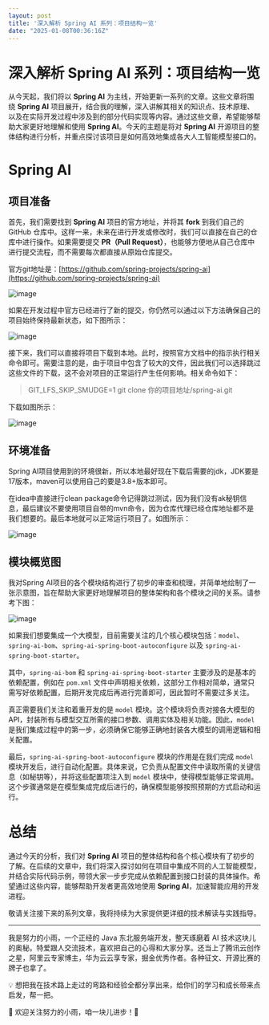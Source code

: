 ```yaml
---
layout: post
title: '深入解析 Spring AI 系列：项目结构一览'
date: "2025-01-08T00:36:16Z"
---
```

深入解析 Spring AI 系列：项目结构一览
========================

从今天起，我们将以 **Spring AI** 为主线，开始更新一系列的文章。这些文章将围绕 **Spring AI** 项目展开，结合我的理解，深入讲解其相关的知识点、技术原理、以及在实际开发过程中涉及到的部分代码实现等内容。通过这些文章，希望能够帮助大家更好地理解和使用 **Spring AI**。今天的主题是将对 **Spring AI** 开源项目的整体结构进行分析，并重点探讨该项目是如何高效地集成各大人工智能模型接口的。

Spring AI
=========

项目准备
----

首先，我们需要找到 **Spring AI** 项目的官方地址，并将其 **fork** 到我们自己的 GitHub 仓库中。这样一来，未来在进行开发或修改时，我们可以直接在自己的仓库中进行操作。如果需要提交 **PR（Pull Request）**，也能够方便地从自己仓库中进行提交流程，而不需要每次都直接从原始仓库提交。

官方git地址是：[https://github.com/spring-projects/spring-ai](https://github.com/spring-projects/spring-ai)

![image](https://img2024.cnblogs.com/blog/1423484/202501/1423484-20250103210308256-1892186769.png)

如果在开发过程中官方已经进行了新的提交，你仍然可以通过以下方法确保自己的项目始终保持最新状态，如下图所示：

![image](https://img2024.cnblogs.com/blog/1423484/202501/1423484-20250103210312908-1521598334.png)

接下来，我们可以直接将项目下载到本地。此时，按照官方文档中的指示执行相关命令即可。需要注意的是，由于项目中包含了较大的文件，因此我们可以选择跳过这些文件的下载，这不会对项目的正常运行产生任何影响。相关命令如下：

> GIT\_LFS\_SKIP\_SMUDGE=1 git clone 你的项目地址/spring-ai.git

下载如图所示：

![image](https://img2024.cnblogs.com/blog/1423484/202501/1423484-20250103210318369-1594885191.png)

环境准备
----

Spring AI项目使用到的环境很新，所以本地最好现在下载后需要的jdk，JDK要是17版本，maven可以使用自己的要是3.8+版本即可。

在idea中直接进行clean package命令记得跳过测试，因为我们没有ak秘钥信息，最后建议不要使用项目自带的mvn命令，因为仓库代理已经仓库地址都不是我们想要的。最后本地就可以正常运行项目了。如图所示：

![image](https://img2024.cnblogs.com/blog/1423484/202501/1423484-20250103210324057-1613880882.png)

模块概览图
-----

我对Spring AI项目的各个模块结构进行了初步的审查和梳理，并简单地绘制了一张示意图，旨在帮助大家更好地理解项目的整体架构和各个模块之间的关系。请参考下图：

![image](https://img2024.cnblogs.com/blog/1423484/202501/1423484-20250103210329028-1247552448.png)

如果我们想要集成一个大模型，目前需要关注的几个核心模块包括：`model`、`spring-ai-bom`、`spring-ai-spring-boot-autoconfigure` 以及 `spring-ai-spring-boot-starter`。

其中，`spring-ai-bom` 和 `spring-ai-spring-boot-starter` 主要涉及的是基本的依赖配置，例如在 `pom.xml` 文件中声明相关依赖，这部分工作相对简单，通常只需写好依赖配置，后期开发完成后再进行完善即可，因此暂时不需要过多关注。

真正需要我们关注和着重开发的是 `model` 模块。这个模块将负责对接各大模型的 API，封装所有与模型交互所需的接口参数、调用实体及相关功能。因此，`model` 是我们集成过程中的第一步，必须确保它能够正确地封装各大模型的调用逻辑和相关配置。

最后，`spring-ai-spring-boot-autoconfigure` 模块的作用是在我们完成 `model` 模块开发后，进行自动化配置。具体来说，它负责从配置文件中读取所需的关键信息（如秘钥等），并将这些配置项注入到 `model` 模块中，使得模型能够正常调用。这个步骤通常是在模型集成完成后进行的，确保模型能够按照预期的方式启动和运行。

总结
==

通过今天的分析，我们对 **Spring AI** 项目的整体结构和各个核心模块有了初步的了解。在后续的文章中，我们将深入探讨如何在项目中集成不同的人工智能模型，并结合实际代码示例，带领大家一步步完成从依赖配置到接口封装的具体操作。希望通过这些内容，能够帮助开发者更高效地使用 **Spring AI**，加速智能应用的开发进程。

敬请关注接下来的系列文章，我将持续为大家提供更详细的技术解读与实践指导。

* * *

我是努力的小雨，一个正经的 Java 东北服务端开发，整天琢磨着 AI 技术这块儿的奥秘。特爱跟人交流技术，喜欢把自己的心得和大家分享。还当上了腾讯云创作之星，阿里云专家博主，华为云云享专家，掘金优秀作者。各种征文、开源比赛的牌子也拿了。

💡 想把我在技术路上走过的弯路和经验全都分享出来，给你们的学习和成长带来点启发，帮一把。

🌟 欢迎关注努力的小雨，咱一块儿进步！🌟